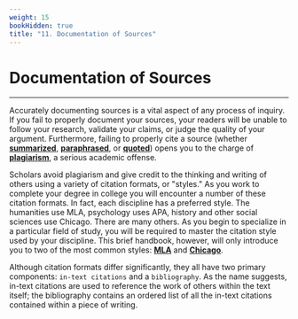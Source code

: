 ```yaml
---
weight: 15
bookHidden: true
title: "11. Documentation of Sources"
---
```



# Documentation of Sources

---

Accurately documenting sources is a vital aspect of any process of inquiry. If
you fail to  properly document your sources, your readers will be unable to
follow your research,  validate your claims, or judge the quality of your
argument. Furthermore, failing to  properly cite a source (whether [**summarized**](/resources/open-handbook/chapter-8), [**paraphrased**](/resources/open-handbook/chapter-8), or [**quoted**](/resources/open-handbook/chapter-8)) opens you to the  charge of
[**plagiarism**](/resources/open-handbook/chapter-10), a serious academic offense.

Scholars avoid plagiarism and give credit to the thinking and writing of others
using a  variety of citation formats, or "styles." As you work to complete your
degree in college you will encounter a number of these citation formats. In
fact, each discipline has a  preferred style. The humanities use MLA, psychology
uses APA, history and other social sciences use Chicago. There are many others.
As you begin to specialize in a particular field of study, you will be required
to master the citation style used by your discipline. This brief handbook,
however, will only introduce you to two of the most common styles: [**MLA**](/resources/open-handbook/chapter-11-mla) and
[**Chicago**](/resources/open-handbook/chapter-11-chi/).

Although citation formats differ significantly, they all have two primary
components:  `in-text citations` and a `bibliography`. As
the name suggests, in-text citations are used to reference the work of others
within the text itself; the bibliography contains an ordered list of all the
in-text citations contained within a piece of writing.





